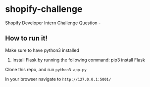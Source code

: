 # shopify-challenge
Shopify Developer Intern Challenge Question - 


## How to run it!
Make sure to have python3 installed



1. Install Flask by running the following command: pip3 install Flask



Clone this repo, and run ```python3 app.py```



In your browser navigate to ```http://127.0.0.1:5001/```
